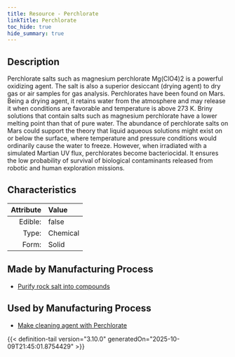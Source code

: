 ```yaml
---
title: Resource - Perchlorate
linkTitle: Perchlorate
toc_hide: true
hide_summary: true
---
```

<!-- This is generated by the MarsSim HelpGenertor, do not edit. -->

## Description
 &#10;&#9;&#9;Perchlorate salts such as magnesium perchlorate Mg(ClO4)2 is a powerful &#10;&#9;&#9;oxidizing agent. &#10;&#9;&#9;&#10;&#9;&#9;The salt is also a superior desiccant (drying agent)  &#10;&#9;&#9;to dry gas or air samples for gas analysis.  &#10;&#9;&#9;&#10;&#9;&#9;Perchlorates have been found on Mars. Being a drying agent, it retains &#10;&#9;&#9;water from the atmosphere and may release it when conditions are &#10;&#9;&#9;favorable and temperature is above 273 K. &#10;&#9;&#9;&#10;&#9;&#9;Briny solutions that contain salts such as magnesium perchlorate &#10;&#9;&#9;have a lower melting point than that of pure water. &#10;&#9;&#9;&#10;&#9;&#9;The abundance of perchlorate salts on Mars could support the theory &#10;&#9;&#9;that liquid aqueous solutions might exist on or below the surface, &#10;&#9;&#9;where temperature and pressure conditions would ordinarily cause&#10;&#9;&#9;the water to freeze.&#10;&#9;&#9;&#10;&#9;&#9;However, when irradiated with a simulated Martian UV flux, &#10;&#9;&#9;perchlorates become bacteriocidal. It ensures the low probability of &#10;&#9;&#9;survival of biological contaminants released from robotic &#10;&#9;&#9;and human exploration missions.&#10;&#9;&#9;

## Characteristics

| Attribute      | Value |
|--------:|:------|
|Edible:|false|
|Type:|Chemical|
|Form:|Solid|
 
## Made by Manufacturing Process

- [Purify rock salt into compounds](/docs/definitions/process/purify-rock-salt-into-compounds)

## Used by Manufacturing Process

- [Make cleaning agent with Perchlorate](/docs/definitions/process/make-cleaning-agent-with-perchlorate)


    


{{< definition-tail version="3.10.0" generatedOn="2025-10-09T21:45:01.8754429" >}}


